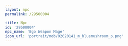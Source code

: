 ```yaml
---
layout: npc
permalink: /29500004

title: Npc
id: '29500004'
npc_name: 'Ego Weapon Mage'
icon_url: 'portrait/mob/02020141_m_bluemushroom_p.png'
---
```

